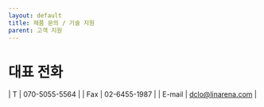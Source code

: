 ```yaml
---
layout: default
title: 제품 문의 / 기술 지원
parent: 고객 지원
---
```


# 대표 전화

<div class="code-example" markdown="1">

| T | 070-5055-5564  |
| Fax   | 02-6455-1987  |
| E-mail | dclo@linarena.com   |